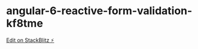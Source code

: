 # angular-6-reactive-form-validation-kf8tme

[Edit on StackBlitz ⚡️](https://stackblitz.com/edit/angular-6-reactive-form-validation-kf8tme)
